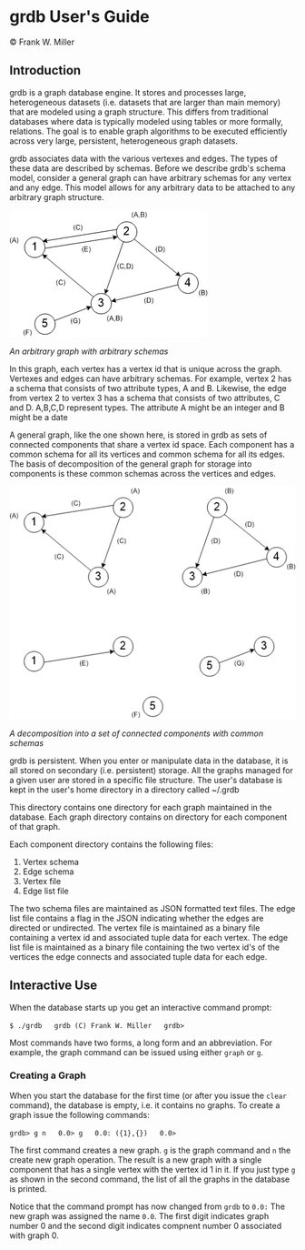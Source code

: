 grdb User's Guide
===================

&#169; Frank W. Miller

Introduction
------------

grdb is a graph database engine.  It stores and processes large,
heterogeneous datasets (i.e. datasets that are larger than main memory)
that are modeled using a graph structure.  This differs from traditional
databases where data is typically modeled using tables or more formally,
relations.  The goal is to enable graph algorithms to be executed
efficiently across very large, persistent, heterogeneous graph datasets.

grdb associates data with the various vertexes and edges.  The types of
these data are described by schemas.  Before we describe grdb's schema
model, consider a general graph can have arbitrary schemas for any vertex
and any edge.  This model allows for any arbitrary data to be attached to
any arbitrary graph structure.

![alt text](https://github.com/fwmiller/pygrdb/blob/master/doc/images/general_graph.png "General Graph")

*An arbitrary graph with arbitrary schemas*

In this graph, each vertex has a vertex id that is unique across the graph.
Vertexes and edges can have arbitrary schemas.  For example, vertex 2 has
a schema that consists of two attribute types, A and B.  Likewise, the edge
from vertex 2 to vertex 3 has a schema that consists of two attributes,
C and D.  A,B,C,D represent types.  The attribute A might be an integer
and B might be a date

A general graph, like the one shown here, is stored in grdb as sets of
connected components that share a vertex id space.  Each component has
a common schema for all its vertices and common schema for all its edges.
The basis of decomposition of the general graph for storage into components
is these common schemas across the vertices and edges.

![alt text](https://github.com/fwmiller/pygrdb/blob/master/doc/images/decomposed_graph.png "Decomposed Graph")

*A decomposition into a set of connected components with common schemas*

grdb is persistent.  When you enter or manipulate data in the database,
it is all stored on secondary (i.e. persistent) storage.  All the graphs
managed for a given user are stored in a specific file structure.
The user's database is kept in the user's home directory in a directory
called ~/.grdb

This directory contains one directory for each graph maintained in the
database.  Each graph directory contains on directory for each component
of that graph.

Each component directory contains the following files:
1. Vertex schema
2. Edge schema
3. Vertex file
4. Edge list file

The two schema files are maintained as JSON formatted text files.  The
edge list file contains a flag in the JSON indicating whether the edges
are directed or undirected.  The vertex file is maintained as a binary
file containing a vertex id and associated tuple data for each vertex.
The edge list file is maintained as a binary file containing the two vertex
id's of the vertices the edge connects and associated tuple data for each
edge.

Interactive Use
---------------

When the database starts up you get an interactive command prompt:

``
$ ./grdb  
grdb (C) Frank W. Miller  
grdb>
``

Most commands have two forms, a long form and an abbreviation.  For example,
the graph command can be issued using either ``graph`` or ``g``.


### Creating a Graph

When you start the database for the first time (or after you issue the
``clear`` command), the database is empty, i.e. it contains no graphs.  To
create a graph issue the following commands:

``
grdb> g n  
0.0> g  
0.0: ({1},{})  
0.0>
``

The first command creates a new graph.  ``g`` is the graph command and ``n``
the create new graph operation.  The result is a new graph with a single
component that has a single vertex with the vertex id 1 in it.  If you
just type ``g`` as shown in the second command, the list of all the graphs
in the database is printed.

Notice that the command prompt has now changed from ``grdb`` to ``0.0:``
The new graph was assigned the name ``0.0``.  The first digit indicates
graph number 0 and the second digit indicates compnent number 0 associated
with graph 0.
